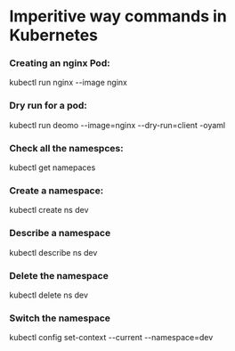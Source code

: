# Imperitive way commands in Kubernetes 

### Creating an nginx Pod:
kubectl run nginx --image nginx

### Dry run for a pod:
kubectl run deomo --image=nginx --dry-run=client -oyaml

### Check all the namespces:
kubectl get namepaces

### Create a namespace:
kubectl create ns dev

### Describe a namespace 
kubectl describe ns dev

### Delete the namespace 
kubectl delete ns dev

### Switch the namespace
kubectl config set-context --current --namespace=dev




